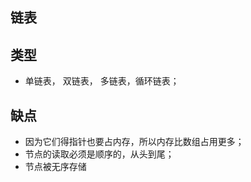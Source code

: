 ## 链表

## 类型

* 单链表， 双链表， 多链表，循环链表；

## 缺点

* 因为它们得指针也要占内存，所以内存比数组占用更多；
* 节点的读取必须是顺序的，从头到尾；
* 节点被无序存储